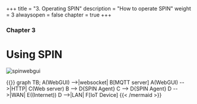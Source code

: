 +++
title = "3. Operating SPIN"
description = "How to operate SPIN"
weight = 3
alwaysopen = false
chapter = true
+++

### Chapter 3

# Using SPIN

![spinwebgui](/images/spin-gui.png?width=40pc&classes=shadow "SPIN webgui")

{{<mermaid>}}
graph TB;
    A(WebGUI) -->|websocket| B[MQTT server]
    A(WebGUI) -->|HTTP| C(Web server)
    B --> D{SPIN Agent}
    C --> D{SPIN Agent}
    D -->|WAN| E((Internet))
    D -->|LAN| F[IoT Device]
{{< /mermaid >}}

